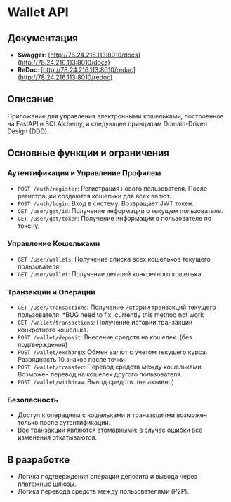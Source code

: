 # Wallet API

## Документация

- **Swagger**: [http://78.24.216.113:8010/docs](http://78.24.216.113:8010/docs)
- **ReDoc**: [http://78.24.216.113:8010/redoc](http://78.24.216.113:8010/redoc)

## Описание

Приложение для управления электронными кошельками, построенное на FastAPI и SQLAlchemy, и следующее принципам Domain-Driven Design (DDD).

## Основные функции и ограничения

### Аутентификация и Управление Профилем

- `POST /auth/register`: Регистрация нового пользователя. После регистрации создаются кошельки для всех валют.
- `POST /auth/login`: Вход в систему. Возвращает JWT токен.
- `GET /user/get/id`: Получение информации о текущем пользователе.
- `GET /user/get/token`: Получение информации о пользователе по токену.

### Управление Кошельками

- `GET /user/wallets`: Получение списка всех кошельков текущего пользователя.
- `GET /user/wallet`: Получение деталей конкретного кошелька.
  
### Транзакции и Операции

- `GET /user/transactions`: Получение истории транзакций текущего пользователя. *BUG need to fix, currently this method not work
- `GET /wallet/transactions`: Получение истории транзакций конкретного кошелька.
- `POST /wallet/deposit`: Внесение средств на кошелек. (без подтверждения)
- `POST /wallet/exchange`: Обмен валют с учетом текущего курса. Разрядность 10 знаков после точки.
- `POST /wallet/transfer`: Перевод средств между кошельками. Возможен перевод на кошелек другого пользователя.
- `POST /wallet/withdraw`: Вывод средств. (не активно)

### Безопасность

- Доступ к операциям с кошельками и транзакциями возможен только после аутентификации.
- Все транзакции являются атомарными: в случае ошибки все изменения откатываются.

## В разработке

- Логика подтверждения операции депозита и вывода через платежные шлюзы.
- Логика перевода средств между пользователями (P2P).
